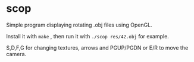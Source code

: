 # scop

Simple program displaying rotating .obj files using OpenGL.

Install it with `make` , then run it with `./scop res/42.obj` for example.

S,D,F,G for changing textures, arrows and PGUP/PGDN or E/R to move the camera.
